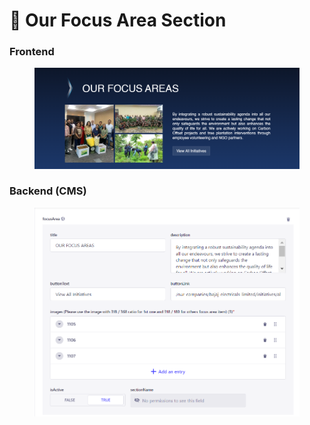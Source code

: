 # 📎 Our Focus Area Section

### **Frontend**

<figure><img src="../../.gitbook/assetsBEL/focus-area-section.png" alt=""><figcaption></figcaption></figure>

### Backend (CMS)

<figure><img src="../../.gitbook/assetsBEL/focus-area-section-cms.png" alt=""><figcaption></figcaption></figure>
